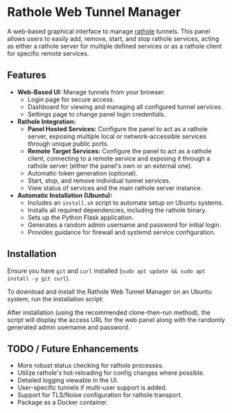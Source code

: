 # Rathole Web Tunnel Manager

A web-based graphical interface to manage [rathole](https://github.com/rathole-org/rathole) tunnels. This panel allows users to easily add, remove, start, and stop rathole services, acting as either a rathole server for multiple defined services or as a rathole client for specific remote services.

## Features

*   **Web-Based UI:** Manage tunnels from your browser.
    *   Login page for secure access.
    *   Dashboard for viewing and managing all configured tunnel services.
    *   Settings page to change panel login credentials.
*   **Rathole Integration:**
    *   **Panel Hosted Services:** Configure the panel to act as a rathole server, exposing multiple local or network-accessible services through unique public ports.
    *   **Remote Target Services:** Configure the panel to act as a rathole client, connecting to a remote service and exposing it through a rathole server (either the panel's own or an external one).
    *   Automatic token generation (optional).
    *   Start, stop, and remove individual tunnel services.
    *   View status of services and the main rathole server instance.
*   **Automatic Installation (Ubuntu):**
    *   Includes an `install.sh` script to automate setup on Ubuntu systems.
    *   Installs all required dependencies, including the rathole binary.
    *   Sets up the Python Flask application.
    *   Generates a random admin username and password for initial login.
    *   Provides guidance for firewall and systemd service configuration.

## Installation

Ensure you have `git` and `curl` installed (`sudo apt update && sudo apt install -y git curl`).

To download and install the Rathole Web Tunnel Manager on an Ubuntu system, run the installation script:

<!--
Hypothetical one-liner if install.sh handled cloning (currently it does not):
git clone -b feat/rathole-tunnel-manager-v1 https://github.com/rezaab69/rathole_management.git && cd rathole_management && sudo bash install.sh "$(pwd)"
-->

After installation (using the recommended clone-then-run method), the script will display the access URL for the web panel along with the randomly generated admin username and password.

## TODO / Future Enhancements

*   More robust status checking for rathole processes.
*   Utilize rathole's hot-reloading for config changes where possible.
*   Detailed logging viewable in the UI.
*   User-specific tunnels if multi-user support is added.
*   Support for TLS/Noise configuration for rathole transport.
*   Package as a Docker container.
